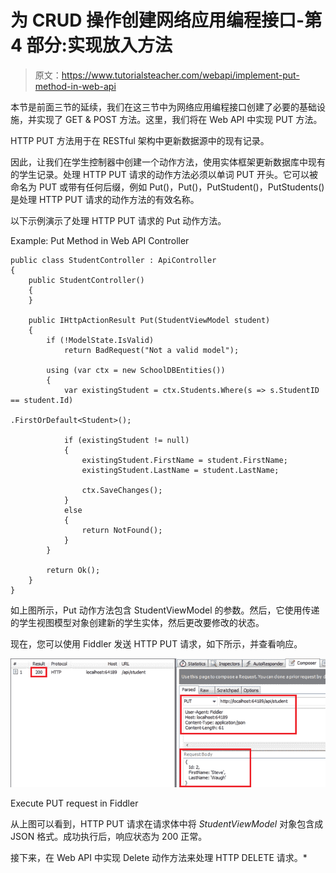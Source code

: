 # 为 CRUD 操作创建网络应用编程接口-第 4 部分:实现放入方法

> 原文：<https://www.tutorialsteacher.com/webapi/implement-put-method-in-web-api>

本节是前面三节的延续，我们在这三节中为网络应用编程接口创建了必要的基础设施，并实现了 GET & POST 方法。这里，我们将在 Web API 中实现 PUT 方法。

HTTP PUT 方法用于在 RESTful 架构中更新数据源中的现有记录。

因此，让我们在学生控制器中创建一个动作方法，使用实体框架更新数据库中现有的学生记录。处理 HTTP PUT 请求的动作方法必须以单词 PUT 开头。它可以被命名为 PUT 或带有任何后缀，例如 Put()，Put()，PutStudent()，PutStudents()是处理 HTTP PUT 请求的动作方法的有效名称。

以下示例演示了处理 HTTP PUT 请求的 Put 动作方法。

Example: Put Method in Web API Controller 

```
public class StudentController : ApiController
{
    public StudentController()
    {
    }

    public IHttpActionResult Put(StudentViewModel student)
    {
        if (!ModelState.IsValid)
            return BadRequest("Not a valid model");

        using (var ctx = new SchoolDBEntities())
        {
            var existingStudent = ctx.Students.Where(s => s.StudentID == student.Id)
                                                    .FirstOrDefault<Student>();

            if (existingStudent != null)
            {
                existingStudent.FirstName = student.FirstName;
                existingStudent.LastName = student.LastName;

                ctx.SaveChanges();
            }
            else
            {
                return NotFound();
            }
        }

        return Ok();
    }
} 
```

如上图所示，Put 动作方法包含 StudentViewModel 的参数。然后，它使用传递的学生视图模型对象创建新的学生实体，然后更改要修改的状态。

现在，您可以使用 Fiddler 发送 HTTP PUT 请求，如下所示，并查看响应。

[![](img/fea30473f3ef7a17ff73e8bfd9cdc18e.png)](../../Content/images/webapi/fiddler-put-request.png)

Execute PUT request in Fiddler



从上图可以看到，HTTP PUT 请求在请求体中将 *StudentViewModel* 对象包含成 JSON 格式。成功执行后，响应状态为 200 正常。

接下来，在 Web API 中实现 Delete 动作方法来处理 HTTP DELETE 请求。*